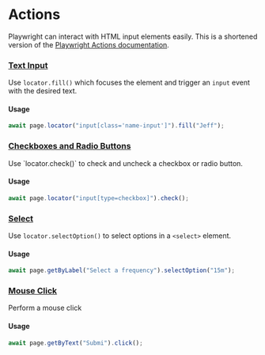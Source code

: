 # Actions

Playwright can interact with HTML input elements easily. This is a shortened version of the [Playwright Actions documentation](https://playwright.dev/docs/input).



### [Text Input](https://playwright.dev/docs/input#text-input)

Use `locator.fill()` which focuses the element and trigger an `input` event with the desired text.

#### Usage

```typescript
await page.locator("input[class='name-input']").fill("Jeff");
```



### [Checkboxes and Radio Buttons](https://playwright.dev/docs/input#checkboxes-and-radio-buttons)

Use \`locator.check()\` to check and uncheck a checkbox or radio button.

#### Usage

```typescript
await page.locator("input[type=checkbox]").check();
```



### [Select](https://playwright.dev/docs/input#select-options)

Use `locator.selectOption()` to select options in a `<select>` element.

#### Usage

```typescript
await page.getByLabel("Select a frequency").selectOption("15m");
```



### [Mouse Click](https://playwright.dev/docs/input#mouse-click)

Perform a mouse click

#### Usage

```typescript
await page.getByText("Submi").click();
```
